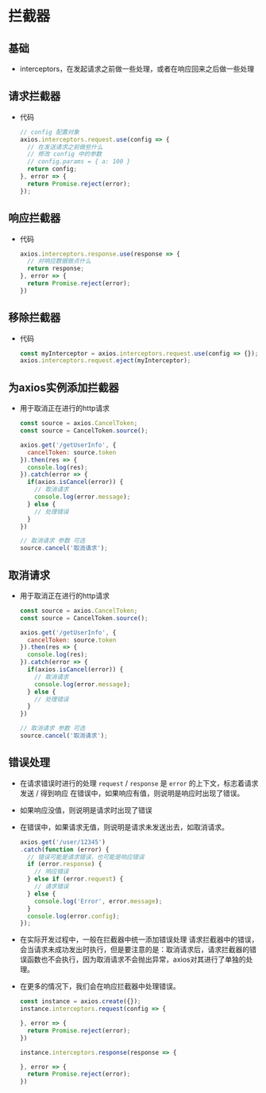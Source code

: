 # 拦截器

## 基础

*   interceptors，在发起请求之前做一些处理，或者在响应回来之后做一些处理

## 请求拦截器

*   代码

    ```javascript
    // config 配置对象
    axios.interceptors.request.use(config => {
      // 在发送请求之前做些什么
      // 修改 config 中的参数
      // config.params = { a: 100 }
      return config;
    }, error => {
      return Promise.reject(error);
    });
    ```

## 响应拦截器

*   代码

    ```javascript
    axios.interceptors.response.use(response => {
      // 对响应数据做点什么
      return response;
    }, error => {
      return Promise.reject(error);
    })
    ```

## 移除拦截器

*   代码

    ```javascript
    const myInterceptor = axios.interceptors.request.use(config => {});
    axios.interceptors.request.eject(myInterceptor);
    ```

## 为axios实例添加拦截器

*   用于取消正在进行的http请求

    ```javascript
    const source = axios.CancelToken;
    const source = CancelToken.source();

    axios.get('/getUserInfo', {
      cancelToken: source.token
    }).then(res => {
      console.log(res);
    }).catch(error => {
      if(axios.isCancel(error)) {
        // 取消请求
        console.log(error.message);
      } else {
        // 处理错误
      }
    })

    // 取消请求 参数 可选
    source.cancel('取消请求');
    ```

## 取消请求

*   用于取消正在进行的http请求

    ```javascript
    const source = axios.CancelToken;
    const source = CancelToken.source();

    axios.get('/getUserInfo', {
      cancelToken: source.token
    }).then(res => {
      console.log(res);
    }).catch(error => {
      if(axios.isCancel(error)) {
        // 取消请求
        console.log(error.message);
      } else {
        // 处理错误
      }
    })

    // 取消请求 参数 可选
    source.cancel('取消请求');
    ```

## 错误处理

*   在请求错误时进行的处理 `request` / `response` 是 `error` 的上下文，标志着请求发送 / 得到响应 在错误中，如果响应有值，则说明是响应时出现了错误。

*   如果响应没值，则说明是请求时出现了错误

*   在错误中，如果请求无值，则说明是请求未发送出去，如取消请求。

    ```javascript
    axios.get('/user/12345')
    .catch(function (error) {
      // 错误可能是请求错误，也可能是响应错误
      if (error.response) {
        // 响应错误
      } else if (error.request) {
        // 请求错误
      } else {
        console.log('Error', error.message);
      }
      console.log(error.config);
    });
    ```

*   在实际开发过程中，一般在拦截器中统一添加错误处理 请求拦截器中的错误，会当请求未成功发出时执行，但是要注意的是：取消请求后，请求拦截器的错误函数也不会执行，因为取消请求不会抛出异常，axios对其进行了单独的处理。

*   在更多的情况下，我们会在响应拦截器中处理错误。

    ```javascript
    const instance = axios.create({});
    instance.interceptors.request(config => {

    }, error => {
      return Promise.reject(error);
    })

    instance.interceptors.response(response => {

    }, error => {
      return Promise.reject(error);
    })
    ```
